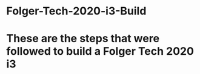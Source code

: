 # Folger-Tech-2020-i3-Build
# These are the steps that were followed to build a Folger Tech 2020 i3
